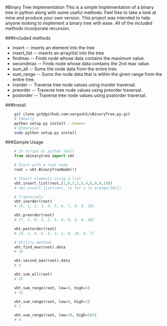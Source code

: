 #Binary Tree Implementation
This is a simple Implementation of a binary tree in python along with some useful methods. Feel free to take a look at mine and produce your own version. This project was intended to help anyone looking to implement a binary tree with ease. All of the included methods incorporate recursion.

###Included methods
* insert -- inserts an element into the tree
* insert_list -- inserts an array/list into the tree
* findmax -- Finds node whose data contains the maximum value.
* secondmax -- Finds node whose data contains the 2nd max value.
* sum_all -- Sums the node data from the entire tree.
* sum_range -- Sums the node data that is within the given range from the enitre tree.
* inorder -- Traverse tree node values using inorder traversal.
* preorder --  Traverse tree node values using preorder traversal.
* postorder -- Traverse tree node values using postorder traversal.

###Install
```bash
    git clone git@github.com:vargash1/vBinaryTree.py.git
    # Ideally
    python setup.py install --home=~
    # Otherwise
    sudo python setup.py install
```
###Sample Usage
```python
	# In script or python shell
    from vbinarytree import vbt

    # Start with a root node
    root = vbt.BinaryTreeNode(7)

    # Insert elements using a list
    vbt.insert_list(root,[1,0,3,2,5,4,6,9,8,10])
    # vbt.insert_list(root, [x for x in xrange(10)])

    # Tranversals
    vbt.inorder(root)
    # [0, 1, 2, 3, 4, 5, 6, 7, 8, 9, 10]

    vbt.preorder(root)
    # [7, 1, 0, 3, 2, 5, 4, 6, 9, 8, 10]

    vbt.postorder(root)
    # [0, 2, 4, 6, 5, 3, 1, 8, 10, 9, 7]

    # Utility methods
    vbt.find_max(root).data
    # 10

    vbt.second_max(root).data
    # 9

    vbt.sum_all(root)
    # 55

    vbt.sum_range(root, low=0, high=5)
    # 15

    vbt.sum_range(root, low=0, high=1)
    # 1

    vbt.sum_range(root, low=20, high=565)
    # 0
```
